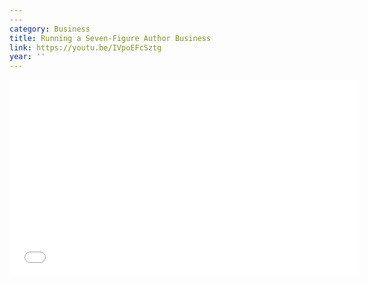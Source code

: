 ```yaml
---
---
category: Business
title: Running a Seven-Figure Author Business
link: https://youtu.be/IVpoEFcSztg
year: ''
---
```

<iframe width="560" height="315" src="{{ page.link }}" frameborder="0" allowfullscreen></iframe>
